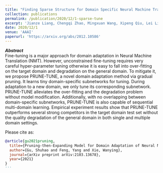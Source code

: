 ```yaml
---
title: "Finding Sparse Structure for Domain Specific Neural Machine Translation"
collection: publications
permalink: /publication/2020/12/1-sparse-tune
excerpt: 'Jianze Liang, Chengqi Zhao, Mingxuan Wang, Xipeng Qiu, Lei Li'
date: 2020/12/1
venue: 'AAAI'
paperurl: 'https://arxiv.org/abs/2012.10586'
---
```


***Abstract*** <br>
Fine-tuning is a major approach for domain adaptation in Neural Machine Translation (NMT). However, unconstrained fine-tuning requires very careful hyper-parameter tuning otherwise it is easy to fall into over-fitting on the target domain and degradation on the general domain. To mitigate it, we propose PRUNE-TUNE, a novel domain adaptation method via gradual pruning. It learns tiny domain-specific subnetworks for tuning. During adaptation to a new domain, we only tune its corresponding subnetwork. PRUNE-TUNE alleviates the over-fitting and the degradation problem without model modification. Additionally, with no overlapping between domain-specific subnetworks, PRUNE-TUNE is also capable of sequential multi-domain learning. Empirical experiment results show that PRUNE-TUNE outperforms several strong competitors in the target domain test set without the quality degradation of the general domain in both single and multiple domain settings.


Please cite as:
```bibtex
@article{gu2021pruning,
  title={Pruning-then-Expanding Model for Domain Adaptation of Neural Machine Translation},
  author={Gu, Shuhao and Feng, Yang and Xie, Wanying},
  journal={arXiv preprint arXiv:2103.13678},
  year={2021}
}
'''
